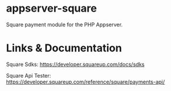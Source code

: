 # appserver-square
Square payment module for the PHP Appserver.

# Links & Documentation
Square Sdks: https://developer.squareup.com/docs/sdks

Square Api Tester: https://developer.squareup.com/reference/square/payments-api/
